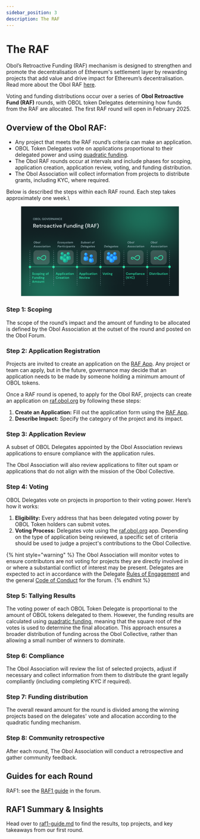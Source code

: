 ```yaml
---
sidebar_position: 3
description: The RAF
---
```


# The RAF

Obol’s Retroactive Funding (RAF) mechanism is designed to strengthen and promote the decentralisation of Ethereum's settlement layer by rewarding projects that add value and drive impact for Ethereum’s decentralisation. Read more about the Obol RAF [here](https://blog.obol.org/1-percent-for-decentralisation/).

Voting and funding distributions occur over a series of **Obol Retroactive Fund (RAF)** rounds, with OBOL token Delegates determining how funds from the RAF are allocated. The first RAF round will open in February 2025.

## Overview of the Obol RAF:

* Any project that meets the RAF round’s criteria can make an application.
* OBOL Token Delegates vote on applications proportional to their delegated power and using [quadratic funding](https://qf.gitcoin.co/).
* The Obol RAF rounds occur at intervals and include phases for scoping, application creation, application review, voting, and funding distribution.
* The Obol Association will collect information from projects to distribute grants, including KYC, where required.

Below is described the steps within each RAF round. Each step takes approximately one week.\\

<figure><img src="../../../.gitbook/assets/image (53).png" alt=""><figcaption></figcaption></figure>

### Step 1: Scoping

The scope of the round’s impact and the amount of funding to be allocated is defined by the Obol Association at the outset of the round and posted on the Obol Forum.

### Step 2: Application Registration

Projects are invited to create an application on the [RAF App](http://raf.obol.org/). Any project or team can apply, but in the future, governance may decide that an application needs to be made by someone holding a minimum amount of OBOL tokens.

Once a RAF round is opened, to apply for the Obol RAF, projects can create an application on [raf.obol.org](http://raf.obol.org/) by following these steps:

1. **Create an Application:** Fill out the application form using the [RAF App](http://raf.obol.org/).
2. **Describe Impact:** Specify the category of the project and its impact.

### Step 3: Application Review

A subset of OBOL Delegates appointed by the Obol Association reviews applications to ensure compliance with the application rules.

The Obol Association will also review applications to filter out spam or applications that do not align with the mission of the Obol Collective.

### Step 4: Voting

OBOL Delegates vote on projects in proportion to their voting power. Here’s how it works:

1. **Eligibility:** Every address that has been delegated voting power by OBOL Token holders can submit votes.
2. **Voting Process:** Delegates vote using the [raf.obol.org](http://raf.obol.org) app. Depending on the type of application being reviewed, a specific set of criteria should be used to judge a project's contributions to the Obol Collective.

{% hint style="warning" %}
The Obol Association will monitor votes to ensure contributors are not voting for projects they are directly involved in or where a substantial conflict of interest may be present. Delegates are expected to act in accordance with the Delegate [Rules of Engagement](https://community.obol.org/t/delegates-rules-of-engagement/206) and the general [Code of Conduct](https://community.obol.org/t/code-of-conduct-for-discussion-forum/205) for the forum.
{% endhint %}

### Step 5: Tallying Results

The voting power of each OBOL Token Delegate is proportional to the amount of OBOL tokens delegated to them. However, the funding results are calculated using [quadratic funding](https://qf.gitcoin.co/), meaning that the square root of the votes is used to determine the final allocation. This approach ensures a broader distribution of funding across the Obol Collective, rather than allowing a small number of winners to dominate.

### Step 6: Compliance

The Obol Association will review the list of selected projects, adjust if necessary and collect information from them to distribute the grant legally compliantly (including completing KYC if required).

### Step 7: Funding distribution

The overall reward amount for the round is divided among the winning projects based on the delegates' vote and allocation according to the quadratic funding mechanism.

### **Step 8: Community retrospective**

After each round, The Obol Association will conduct a retrospective and gather community feedback.

## Guides for each Round

RAF1: see the [RAF1 guide](https://community.obol.org/t/guide-for-raf-round-1-raf1/227) in the forum.

## RAF1 Summary & Insights

Head over to [raf1-guide.md](raf1-guide.md) to find the results, top projects, and key takeaways from our first round.&#x20;

